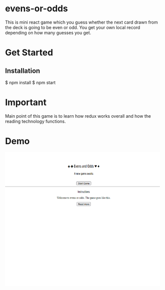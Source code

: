 # evens-or-odds

This is mini react game which you guess whether the next card drawn from the deck is going to be even or odd. You get your own local record depending on how many guesses you get. 

# Get Started

## Installation

$ npm install
$ npm start

# Important

Main point of this game is to learn how redux works overall and how the reading technology functions.

# Demo

![alt evens-or-odds](https://github.com/JiyounKim0608/evens-or-odds/blob/master/evens-or-odds.gif)

